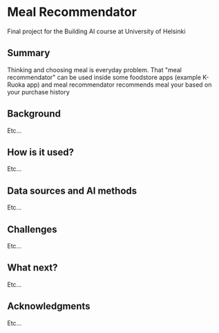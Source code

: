 # Meal Recommendator
Final project for the Building AI course at University of Helsinki 
## Summary
Thinking and choosing meal is everyday problem. That "meal recommendator" can be used inside some foodstore apps (example K-Ruoka app) and meal recommendator recommends meal your based on your purchase history

## Background
Etc...

## How is it used?
Etc...

## Data sources and AI methods
Etc...

## Challenges
Etc...

## What next?
Etc...

## Acknowledgments
Etc...

